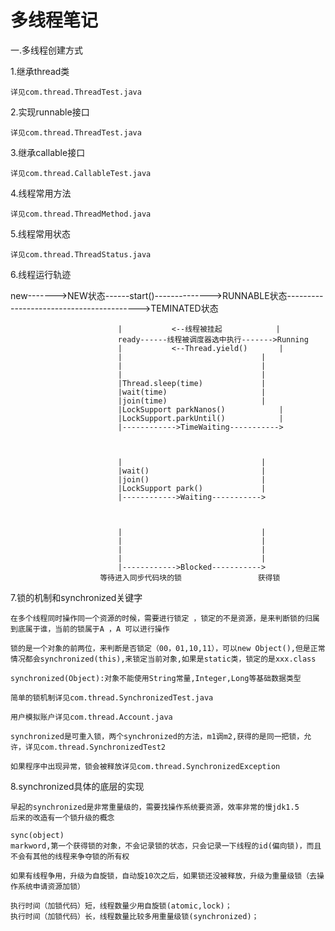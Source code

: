 # 多线程笔记


一.多线程创建方式

1.继承thread类

	详见com.thread.ThreadTest.java

2.实现runnable接口

	详见com.thread.ThreadTest.java

3.继承callable接口

	详见com.thread.CallableTest.java

4.线程常用方法
	
	详见com.thread.ThreadMethod.java
	
5.线程常用状态
	
	详见com.thread.ThreadStatus.java

6.线程运行轨迹


new------->NEW状态------start()-------------->RUNNABLE状态----------------------------------------->TEMINATED状态

							|			<--线程被挂起			|	
							ready------线程被调度器选中执行------->Running
							|			<--Thread.yield()		|
							|								|
							|								|
							|								|
							|Thread.sleep(time)				|
							|wait(time)						|
							|join(time)						|
							|LockSupport parkNanos()			|
							|LockSupport.parkUntil()			|
							|------------>TimeWaiting----------->
										
										
										
							|								|
							|wait()							|
							|join()							|
							|LockSupport park()				|
							|------------>Waiting----------->			
										
										
										
							|								|
							|								|
							|								|
							|								|
							|------------>Blocked----------->				
						等待进入同步代码块的锁					获得锁
7.锁的机制和synchronized关键字									
	
	
	在多个线程同时操作同一个资源的时候，需要进行锁定 ，锁定的不是资源，是来判断锁的归属到底属于谁，当前的锁属于A ，A 可以进行操作
	
	锁的是一个对象的前两位，来判断是否锁定（00，01,10,11），可以new Object(),但是正常情况都会synchronized(this),来锁定当前对象,如果是static类，锁定的是xxx.class
	
	synchronized(Object):对象不能使用String常量,Integer,Long等基础数据类型
						
	简单的锁机制详见com.thread.SynchronizedTest.java
	
	用户模拟账户详见com.thread.Account.java							
										
	synchronized是可重入锁，两个synchronized的方法，m1调m2,获得的是同一把锁，允许，详见com.thread.SynchronizedTest2							
										
	如果程序中出现异常，锁会被释放详见com.thread.SynchronizedException									

8.synchronized具体的底层的实现

	早起的synchronized是非常重量级的，需要找操作系统要资源，效率非常的慢jdk1.5
	后来的改造有一个锁升级的概念
							
	sync(object)	
	markword,第一个获得锁的对象，不会记录锁的状态，只会记录一下线程的id(偏向锁)，而且不会有其他的线程来争夺锁的所有权
	
	如果有线程争用，升级为自旋锁，自动旋10次之后，如果锁还没被释放，升级为重量级锁（去操作系统申请资源加锁）
				
	执行时间（加锁代码）短，线程数量少用自旋锁(atomic,lock)；
	执行时间（加锁代码）长，线程数量比较多用重量级锁(synchronized)；			
										
										